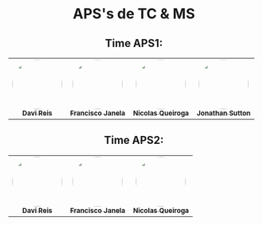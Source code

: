 <div align="center">
<h1>
  <strong>APS's de TC & MS</strong>
</h1>
  
## Time APS1:
  
<table>
  <tr>
    <td align="center"><a href="https://github.com/DaviReisVieira"><img style="border-radius: 50%;" src="https://github.com/DaviReisVieira.png" width="100px;" alt=""/><br /><sub><b>Davi Reis</b></sub></a><br /><a href="https://github.com/DaviReisVieira" title="Davi Reis Vieira de Souza"></a></td>
    <td align="center"><a href="https://github.com/fran-janela"><img style="border-radius: 50%;" src="https://avatars.githubusercontent.com/u/21694400?v=4" width="100px;" alt=""/><br /><sub><b>Francisco Janela</b></sub></a><br /><a href="https://github.com/fran-janela" title="Francisco Pinheiro Janela"></a></td>
    <td align="center"><a href="https://github.com/NicolasQueiroga"><img style="border-radius: 50%;" src="https://avatars.githubusercontent.com/u/62630822?v=4" width="100px;" alt=""/><br /><sub><b>Nicolas Queiroga</b></sub></a><br /><a href="https://github.com/NicolasQueiroga" title="Nicolas Queiroga"></a></td>
    <td align="center"><a href="https://github.com/jonathansutton1"><img style="border-radius: 50%;" src="https://github.com/jonathansutton1.png" width="100px;" alt=""/><br /><sub><b>Jonathan Sutton</b></sub></a><br /><a href="https://github.com/jonathansutton1" title="Jonathan Sutton"></a></td>
  </tr>
</table>
  
 ## Time APS2:
  
<table>
  <tr>
    <td align="center"><a href="https://github.com/DaviReisVieira"><img style="border-radius: 50%;" src="https://github.com/DaviReisVieira.png" width="100px;" alt=""/><br /><sub><b>Davi Reis</b></sub></a><br /><a href="https://github.com/DaviReisVieira" title="Davi Reis Vieira de Souza"></a></td>
    <td align="center"><a href="https://github.com/fran-janela"><img style="border-radius: 50%;" src="https://avatars.githubusercontent.com/u/21694400?v=4" width="100px;" alt=""/><br /><sub><b>Francisco Janela</b></sub></a><br /><a href="https://github.com/fran-janela" title="Francisco Pinheiro Janela"></a></td>
    <td align="center"><a href="https://github.com/NicolasQueiroga"><img style="border-radius: 50%;" src="https://avatars.githubusercontent.com/u/62630822?v=4" width="100px;" alt=""/><br /><sub><b>Nicolas Queiroga</b></sub></a><br /><a href="https://github.com/NicolasQueiroga" title="Nicolas Queiroga"></a></td>
  </tr>
</table>
  
</div>
